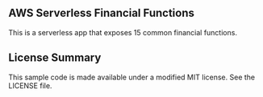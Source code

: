## AWS Serverless Financial Functions

This is a serverless app that exposes 15 common financial functions.

## License Summary

This sample code is made available under a modified MIT license. See the LICENSE file.
